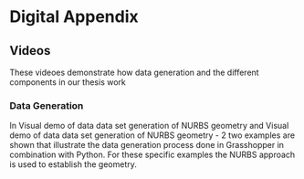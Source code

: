 # Digital Appendix

## Videos
These videoes demonstrate how data generation and the different components in our thesis work

### Data Generation 
In Visual demo of data data set generation of NURBS geometry and Visual demo of data data set generation of NURBS geometry - 2 two examples are shown that illustrate the data generation process done in Grasshopper in combination with Python. For these specific examples the NURBS approach is used to establish the geometry.
